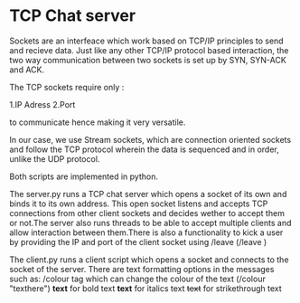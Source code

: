 # TCP Chat server

Sockets are an interfeace which work based on TCP/IP principles to send and recieve data. Just like any other TCP/IP protocol based interaction, the two way communication between two sockets is set up by SYN, SYN-ACK and ACK.

The TCP sockets require only :

1.IP Adress
2.Port

to communicate hence making it very versatile.

In our case, we use Stream sockets, which are connection oriented sockets and follow the TCP protocol wherein the data is sequenced and in order, unlike the UDP protocol.

Both scripts are implemented in python.

The server.py runs a TCP chat server which opens a socket of its own and binds it to its own address. This open socket listens and accepts TCP connections from other client sockets and decides wether to accept them or not.The server also runs threads to be able to accept multiple clients and allow interaction between them.There is also a functionality to kick a user by providing the IP and port of the client socket using /leave (/leave <User IP> <User port>)

The client.py runs a client script which opens a socket and connects to the socket of the server. There are text formatting options in the messages such as:
	/colour tag which can change the colour of the 	text (/colour <colour> "texthere")
	**text** for bold text
	__text__ for italics text
	~~text~~ for strikethrough text


	
